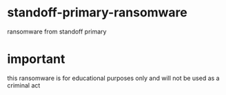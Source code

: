 # standoff-primary-ransomware
ransomware from standoff primary

# important

this ransomware is for educational purposes only
and will not be used as a criminal act
